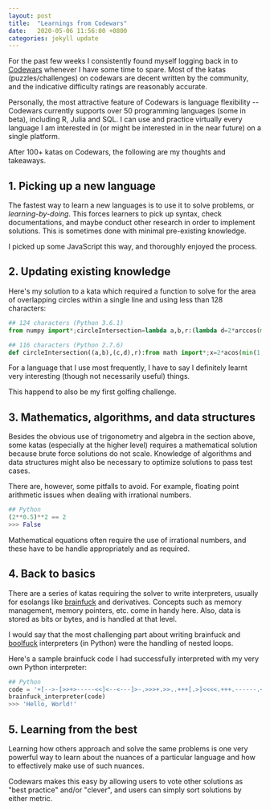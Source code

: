 ```yaml
---
layout: post
title:  "Learnings from Codewars"
date:   2020-05-06 11:56:00 +0800
categories: jekyll update
---
```


For the past few weeks I consistently found myself logging back in to [Codewars](https://www.codewars.com/) whenever I have some time to spare. Most of the katas (puzzles/challenges) on codewars are decent written by the community, and the indicative difficulty ratings are reasonably accurate.

Personally, the most attractive feature of Codewars is language flexibility -- Codewars currently supports over 50 programming languages (some in beta), including R, Julia and SQL. I can use and practice virtually every language I am interested in (or might be interested in in the near future) on a single platform.

After 100+ katas on Codewars, the following are my thoughts and takeaways.

## 1. Picking up a new language

The fastest way to learn a new languages is to use it to solve problems, or *learning-by-doing*. This forces learners to pick up syntax, check documentations, and maybe conduct other research in order to implement solutions. This is sometimes done with minimal pre-existing knowledge.

I picked up some JavaScript this way, and thoroughly enjoyed the process.

## 2. Updating existing knowledge

Here's my solution to a kata which required a function to solve for the area of overlapping circles within a single line and using less than 128 characters:

```python
## 124 characters (Python 3.6.1)
from numpy import*;circleIntersection=lambda a,b,r:(lambda d=2*arccos(min(1,hypot(*subtract(b,a))/2/r)):(d-sin(d))*r*r//1)()
```

```python
## 116 characters (Python 2.7.6)
def circleIntersection((a,b),(c,d),r):from math import*;x=2*acos(min(1,hypot(a-c,b-d)/2/r));return (x-sin(x))*r*r//1
```

For a language that I use most frequently, I have to say I definitely learnt very interesting (though not necessarily useful) things.

This happend to also be my first golfing challenge.

## 3. Mathematics, algorithms, and data structures

Besides the obvious use of trigonometry and algebra in the section above, some katas (especially at the higher level) requires a mathematical solution because brute force solutions do not scale. Knowledge of algorithms and data structures might also be necessary to optimize solutions to pass test cases.

There are, however, some pitfalls to avoid. For example, floating point arithmetic issues when dealing with irrational numbers.

```python
## Python
(2**0.5)**2 == 2
>>> False
```

Mathematical equations often require the use of irrational numbers, and these have to be handle appropriately and as required.

## 4. Back to basics

There are a series of katas requiring the solver to write interpreters, usually for esolangs like [brainfuck](https://esolangs.org/wiki/Brainfuck) and derivatives. Concepts such as memory management, memory pointers, etc. come in handy here. Also, data is stored as bits or bytes, and is handled at that level.

I would say that the most challenging part about writing brainfuck and [boolfuck](https://esolangs.org/wiki/boolfuck) interpreters (in Python) were the handling of nested loops.

Here's a sample brainfuck code I had successfully interpreted with my very own Python interpreter:

```python
## Python
code = '+[-->-[>>+>-----<<]<--<---]>-.>>>+.>>..+++[.>]<<<<.+++.------.<<-.>>>>+.'
brainfuck_interpreter(code)
>>> 'Hello, World!'
```

## 5. Learning from the best
Learning how others approach and solve the same problems is one very powerful way to learn about the nuances of a particular language and how to effectively make use of such nuances.

Codewars makes this easy by allowing users to vote other solutions as "best practice" and/or "clever", and users can simply sort solutions by either metric.





